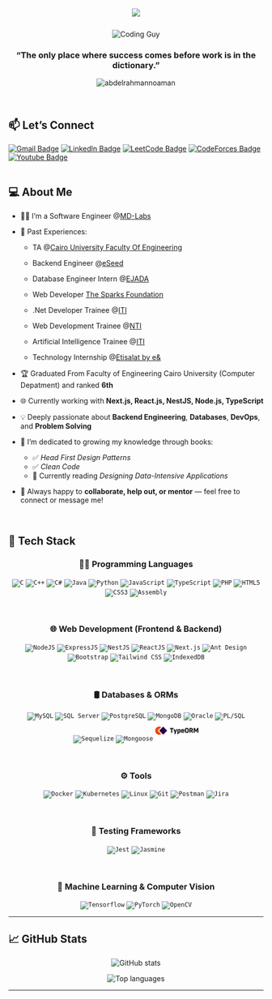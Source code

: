 <h1 align="center">
    <img src="https://readme-typing-svg.herokuapp.com/?lines=Hello,+There!+%F0%9F%91%8B;This+is+Abdelrahman+Noaman....;Nice+to+meet+you!&center=true&size=23">
</h1>
<p align="center">
  <img src="https://user-images.githubusercontent.com/74038190/212750672-2f3f2b50-c84f-4ed8-a60a-849ae69ff9df.gif" alt="Coding Guy" width="700" />
</p>
<h3 align="center"> <strong>“The only place where success comes before work is in the dictionary.”</strong></h3>

<p align="center"> <img src="https://komarev.com/ghpvc/?username=abdelrahmannoaman&label=Profile%20views&color=0e75b6&style=flat" alt="abdelrahmannoaman" /> </p>

<br/>

## 📫 Let’s Connect

<div id="badges" align="left">
  <a href="mailto:bodynoaman1996@gmail.com"><img src="https://img.shields.io/badge/Gmail-EA4335?style=flat&logo=gmail&logoColor=white" alt="Gmail Badge"/></a>
  <a href="https://www.linkedin.com/in/abdulrahman-noaman-78b362205/"><img src="https://img.shields.io/badge/LinkedIn-0A66C2?style=flat&logo=linkedin&logoColor=white" alt="LinkedIn Badge"/></a>
  <a href="https://leetcode.com/u/bodynoaman1996/"><img src="https://img.shields.io/badge/-LeetCode-FFA116?style=flat&logo=LeetCode&logoColor=black" alt="LeetCode Badge"/></a>
  <a href="https://codeforces.com/profile/abdelrahman.ebrahim01"><img src="https://img.shields.io/badge/Codeforces-1F8ACB?style=flat&logo=Codeforces&logoColor=white" alt="CodeForces Badge"/></a>
  <a href="https://www.youtube.com/@Nu3man"><img src="https://img.shields.io/badge/YouTube-FF0000?style=flat&logo=youtube&logoColor=white" alt="Youtube Badge"/></a>
</div>

<br/>

## 💻 About Me

- 👨‍💻 I’m a Software Engineer @[MD-Labs](https://md-labs.net/)
- 🔭 Past Experiences:
  
  - TA @[Cairo University Faculty Of Engineering](https://eng.cu.edu.eg/)
    
  - Backend Engineer @[eSeed](https://eseed.net/)
    
  - Database Engineer Intern @[EJADA](https://www.ejada.com/)
    
  - Web Developer [The Sparks Foundation](https://www.thesparksfoundationsingapore.org/)
    
  - .Net Developer Trainee @[ITI](https://iti.gov.eg/iti/home)
    
  - Web Development Trainee @[NTI](https://www.nti.sci.eg/)
    
  - Artificial Intelligence Trainee @[ITI](https://iti.gov.eg/iti/home)
 
  - Technology Internship @[Etisalat by e&](https://www.eand.com.eg/)
    
- 🏆 Graduated From Faculty of Engineering Cairo University (Computer Depatment) and ranked  **6th**
- 🌐 Currently working with **Next.js, React.js, NestJS, Node.js, TypeScript**
- 💡 Deeply passionate about **Backend Engineering**, **Databases**, **DevOps**, and **Problem Solving**
- 📘 I’m dedicated to growing my knowledge through books:
  - ✅ _Head First Design Patterns_
  - ✅ _Clean Code_
  - 📖 Currently reading _Designing Data-Intensive Applications_
- 🤝 Always happy to **collaborate, help out, or mentor** — feel free to connect or message me!

<br/>

## 💼 Tech Stack

<div align="center">

### 👨‍💻 Programming Languages
<code><img height="40" title="C" src="https://cdn.jsdelivr.net/gh/devicons/devicon/icons/c/c-original.svg"></code>
<code><img height="40" title="C++" src="https://cdn.jsdelivr.net/gh/devicons/devicon/icons/cplusplus/cplusplus-original.svg"></code>
<code><img height="40" title="C#" src="https://cdn.jsdelivr.net/gh/devicons/devicon/icons/csharp/csharp-original.svg"></code>
<code><img height="40" title="Java" src="https://cdn.jsdelivr.net/gh/devicons/devicon/icons/java/java-original.svg"></code>
<code><img height="40" title="Python" src="https://cdn.jsdelivr.net/gh/devicons/devicon/icons/python/python-original.svg"></code>
<code><img height="40" title="JavaScript" src="https://cdn.jsdelivr.net/gh/devicons/devicon/icons/javascript/javascript-original.svg"></code>
<code><img height="40" title="TypeScript" src="https://cdn.jsdelivr.net/gh/devicons/devicon/icons/typescript/typescript-original.svg"></code>
<code><img height="40" title="PHP" src="https://cdn.jsdelivr.net/gh/devicons/devicon/icons/php/php-original.svg"></code>
<code><img height="40" title="HTML5" src="https://cdn.jsdelivr.net/gh/devicons/devicon/icons/html5/html5-original.svg"></code>
<code><img height="40" title="CSS3" src="https://cdn.jsdelivr.net/gh/devicons/devicon/icons/css3/css3-original.svg"></code>
<code><img height="40" title="Assembly" src="https://img.icons8.com/external-flat-juicy-fish/60/000000/external-cpu-coding-and-development-flat-flat-juicy-fish.png"></code>

<br />

### 🌐 Web Development (Frontend & Backend)
<code><img height="40" title="NodeJS" src="https://cdn.jsdelivr.net/gh/devicons/devicon/icons/nodejs/nodejs-original.svg"></code>
<code><img height="40" title="ExpressJS" src="https://cdn.jsdelivr.net/gh/devicons/devicon/icons/express/express-original.svg"></code>
<code><img height="40" title="NestJS" src="https://nestjs.com/img/logo-small.svg"></code>
<code><img height="40" title="ReactJS" src="https://cdn.jsdelivr.net/gh/devicons/devicon/icons/react/react-original.svg"></code>
<code><img height="40" title="Next.js" src="https://cdn.jsdelivr.net/gh/devicons/devicon/icons/nextjs/nextjs-original.svg"></code>
<code><img height="40" title="Ant Design" src="https://cdn.jsdelivr.net/gh/devicons/devicon/icons/antdesign/antdesign-original.svg"></code>
<code><img height="40" title="Bootstrap" src="https://cdn.jsdelivr.net/gh/devicons/devicon/icons/bootstrap/bootstrap-original.svg"></code>
<code><img height="40" title="Tailwind CSS" src="https://www.vectorlogo.zone/logos/tailwindcss/tailwindcss-icon.svg"></code>
<code><img height="40" title="IndexedDB" src="https://blog.openreplay.com/assets/hero_Z1dui6O.png"></code>

<br />

### 🛢️ Databases & ORMs
<code><img height="40" title="MySQL" src="https://cdn.jsdelivr.net/gh/devicons/devicon/icons/mysql/mysql-original.svg"></code>
<code><img height="40" title="SQL Server" src="https://img.icons8.com/color/48/microsoft-sql-server.png"></code>
<code><img height="40" title="PostgreSQL" src="https://cdn.jsdelivr.net/gh/devicons/devicon/icons/postgresql/postgresql-original.svg"></code>
<code><img height="40" title="MongoDB" src="https://cdn.jsdelivr.net/gh/devicons/devicon/icons/mongodb/mongodb-original.svg"></code>
<code><img height="40" title="Oracle" src="https://img.icons8.com/color/48/oracle-logo.png"></code>
<code><img height="40" title="PL/SQL" src="https://img.icons8.com/color/48/sql.png"></code>
<code><img height="40" title="Sequelize" src="https://sequelize.org/img/logo.svg"></code>
<code><img height="40" title="Mongoose" src="https://raw.githubusercontent.com/mongodb-js/mongoose/master/docs/images/mongoose5_62x30_transparent.png"></code>
<code><img height="40" title="TypeORM" src="https://raw.githubusercontent.com/typeorm/typeorm/master/resources/logo_big.png"></code>

<br />

### ⚙️ Tools
<code><img height="40" title="Docker" src="https://cdn.jsdelivr.net/gh/devicons/devicon/icons/docker/docker-original.svg"></code>
<code><img height="40" title="Kubernetes" src="https://cdn.jsdelivr.net/gh/devicons/devicon/icons/kubernetes/kubernetes-plain.svg"></code>
<code><img height="40" title="Linux" src="https://cdn.jsdelivr.net/gh/devicons/devicon/icons/linux/linux-original.svg"></code>
<code><img height="40" title="Git" src="https://cdn.jsdelivr.net/gh/devicons/devicon/icons/git/git-original.svg"></code>
<code><img height="40" title="Postman" src="https://cdn.jsdelivr.net/gh/devicons/devicon/icons/postman/postman-original.svg"></code>
<code><img height="40" title="Jira" src="https://cdn.jsdelivr.net/gh/devicons/devicon/icons/jira/jira-original.svg"></code>


<br />

### 🧪 Testing Frameworks
<code><img height="40" title="Jest" src="https://cdn.jsdelivr.net/gh/devicons/devicon/icons/jest/jest-plain.svg"></code>
<code><img height="40" title="Jasmine" src="https://www.vectorlogo.zone/logos/jasmine/jasmine-icon.svg"></code>

<br />

### 🧠 Machine Learning & Computer Vision
<code><img height="40" title="Tensorflow" src="https://cdn.jsdelivr.net/gh/devicons/devicon/icons/tensorflow/tensorflow-original.svg"></code>
<code><img height="40" title="PyTorch" src="https://cdn.jsdelivr.net/gh/devicons/devicon/icons/pytorch/pytorch-original.svg"></code>
<code><img height="40" title="OpenCV" src="https://upload.wikimedia.org/wikipedia/commons/3/32/OpenCV_Logo_with_text_svg_version.svg"></code>

</div>

---

## 📈 GitHub Stats

<p align="center">
  <img src="https://github-readme-stats.vercel.app/api?username=AbdelrahmanNoaman&theme=gotham&show_icons=true&hide_border=true&count_private=true" alt="GitHub stats" />
</p>

<p align="center">
  <img src="https://github-readme-stats.vercel.app/api/top-langs/?username=AbdelrahmanNoaman&theme=gotham&show_icons=true&hide_border=true&layout=compact" alt="Top languages" />
</p>

---

